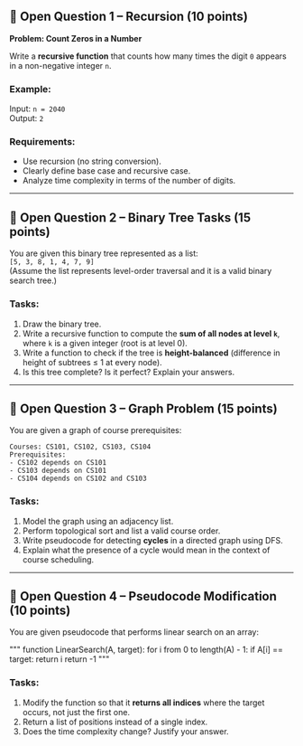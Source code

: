 ## 🧠 Open Question 1 – Recursion (10 points)

**Problem: Count Zeros in a Number**

Write a **recursive function** that counts how many times the digit `0` appears in a non-negative integer `n`.

### Example:
Input: `n = 2040`  
Output: `2`

### Requirements:
- Use recursion (no string conversion).
- Clearly define base case and recursive case.
- Analyze time complexity in terms of the number of digits.

---

## 🌳 Open Question 2 – Binary Tree Tasks (15 points)

You are given this binary tree represented as a list:  
`[5, 3, 8, 1, 4, 7, 9]`  
(Assume the list represents level-order traversal and it is a valid binary search tree.)

### Tasks:
1. Draw the binary tree.
2. Write a recursive function to compute the **sum of all nodes at level `k`**, where `k` is a given integer (root is at level 0).
3. Write a function to check if the tree is **height-balanced** (difference in height of subtrees ≤ 1 at every node).
4. Is this tree complete? Is it perfect? Explain your answers.

---

## 🔗 Open Question 3 – Graph Problem (15 points)

You are given a graph of course prerequisites:

```
Courses: CS101, CS102, CS103, CS104  
Prerequisites:
- CS102 depends on CS101
- CS103 depends on CS101
- CS104 depends on CS102 and CS103
```

### Tasks:
1. Model the graph using an adjacency list.
2. Perform topological sort and list a valid course order.
3. Write pseudocode for detecting **cycles** in a directed graph using DFS.
4. Explain what the presence of a cycle would mean in the context of course scheduling.

---

## 🔧 Open Question 4 – Pseudocode Modification (10 points)

You are given pseudocode that performs linear search on an array:

"""
function LinearSearch(A, target):
    for i from 0 to length(A) - 1:
        if A[i] == target:
            return i
    return -1
"""

### Tasks:
1. Modify the function so that it **returns all indices** where the target occurs, not just the first one.
2. Return a list of positions instead of a single index.
3. Does the time complexity change? Justify your answer.